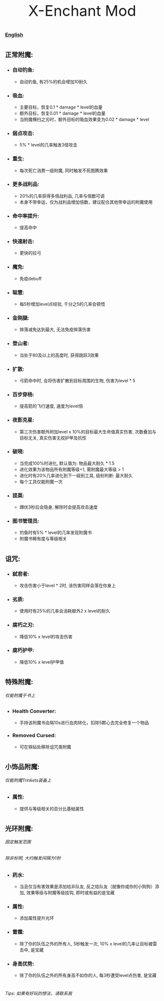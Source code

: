 <div style="text-align: center; font-size: xxx-large"> X-Enchant Mod </div>

#

### [English](README_EN_US.md)

#

## 正常附魔:

- ### 自动钓鱼: 
  - 自动钓鱼, 有25%的机会增加10耐久
- ### 吸血: 
  - 主要目标，恢复0.1 * damage * level的血量
  - 额外目标，恢复0.01 * damage * level的血量
  - 当附魔横扫之刃时，额外目标的吸血效果变为0.02 * damage * level
- ### 弱点攻击: 
  - 5% * level的几率触发3倍攻击
- ### 重生: 
  - 每次死亡消费一级附魔, 同时触发不死图腾效果
- ### 更多战利品: 
  - 20%的几率获得多倍战利品, 几率与倍数可调
  - 本身不带幸运，仅为战利品增加倍数，建议配合其他带幸运的附魔使用
- ### 命中率提升: 
  - 提高命中
- ### 快速射击: 
  - 更快的拉弓
- ### 魔免: 
  - 免疫debuff
- ### 聪慧: 
  - 每5秒增加level点经验, 千分之5的几率会顿悟
- ### 金刚腿: 
  - 摔落减免达到最大, 无法免疫摔落伤害
- ### 登山者: 
  - 当处于80及以上的高度时, 获得跳跃3效果
- ### 扩散: 
  - 弓箭命中时, 会将伤害扩散到目标周围的生物, 伤害为level * 5
- ### 百步穿杨: 
  - 提高箭的飞行速度, 速度为level倍
- ### 夜影克星: 
  - 第三次伤害额外附加level x 10%的目标最大生命值真实伤害, 次数叠加与目标无关, 真实伤害无视护甲及抗性
- ### 破晓:
  - 当完成100%时进化, 默认值为: 物品最大耐久 * 1.5
  - 进化效果为该物品所有附魔等级+1, 需附魔最大等级 > 1
  - 进化时有20%几率进化到下一级别工具, 级别判断: 最大耐久
  - 每个工具仅能附魔一次
- ### 提莫: 
  - 蹲伏3秒后会隐身, 解除时会提高攻击速度
- ### 图书管理员:
  - 钓鱼时有5% * level的几率发现附魔书
  - 附魔书稀有度与等级相关

#

## 诅咒:

- ### 弑君者: 
  - 攻击伤害小于level * 2时, 该伤害同样会落在你身上
- ### 劣质: 
  - 使用时有25%的几率会消耗额外2 x level的耐久
- ### 腐朽之刃: 
  - 降低10% x level的攻击伤害
- ### 腐朽护甲: 
  - 降低10% x level护甲值

#

## 特殊附魔:
###### 仅能附魔于书上

- ### Health Converter:
  - 手持该附魔书会隔10s进行血肉转化，扣除5颗心去完全修复一个物品
- ### Removed Cursed:
  - 可在铁砧处移除诅咒类附魔

#

## 小饰品附魔:
###### 仅能附魔Trinkets装备上

- ### 属性:
  - 提供与等级相关的百分比基础属性

#

## 光环附魔:
###### 固定触发范围

###### 除非标明, 大约触发间隔为1秒

- ### 药水: 
  - 当且仅当有害效果是添加给非队友, 反之给队友（就像你或你的小狗狗）添加, 效果等级与附魔等级挂钩, 即时或有益的是宝藏
- ### 属性: 
  - 添加属性提升光环
- ### 雷霆: 
  - 除了你的队伍之外的所有人, 5秒触发一次, 10% x level的几率让目标被雷击中, 是宝藏
- ### 身高优势: 
  - 除了你的队伍之外的所有身高不如你的人, 每3秒遭受level点伤害, 是宝藏


#

###### Tips: 如果有好玩的想法，请联系我
